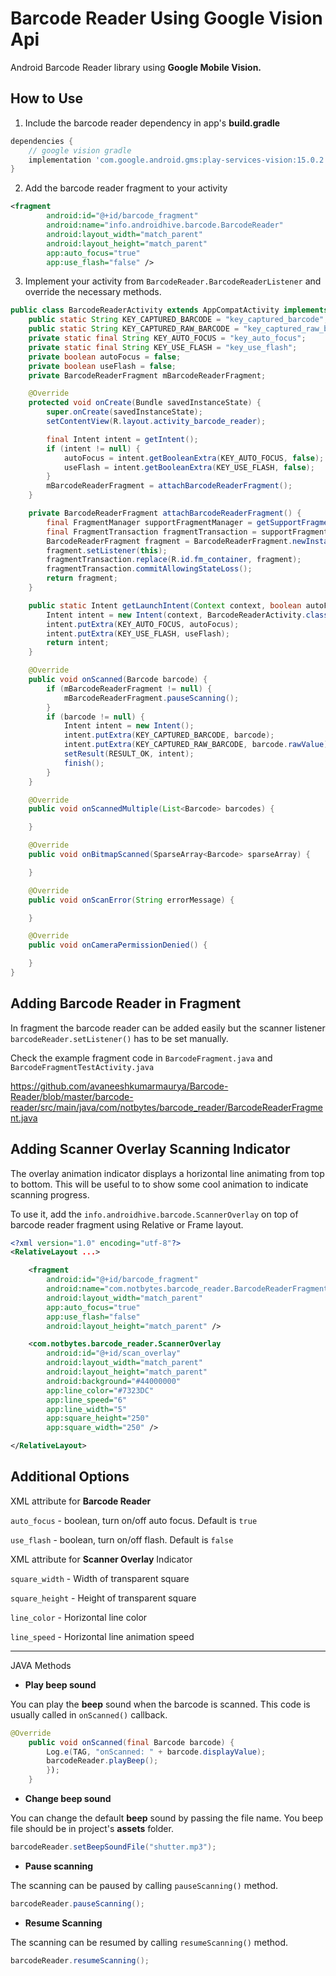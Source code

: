 Barcode Reader Using Google Vision Api
===================
Android Barcode Reader library using **Google Mobile Vision.**

How to Use
-------------
1. Include the barcode reader dependency in app's **build.gradle**
```gradle
dependencies {
    // google vision gradle
    implementation 'com.google.android.gms:play-services-vision:15.0.2'
}
```

2. Add the barcode reader fragment to your activity
```xml
<fragment
        android:id="@+id/barcode_fragment"
        android:name="info.androidhive.barcode.BarcodeReader"
        android:layout_width="match_parent"
        android:layout_height="match_parent"
        app:auto_focus="true"
        app:use_flash="false" />
```

3. Implement your activity from <code>BarcodeReader.BarcodeReaderListener</code> and override the necessary methods.
```java
public class BarcodeReaderActivity extends AppCompatActivity implements BarcodeReaderFragment.BarcodeReaderListener {
    public static String KEY_CAPTURED_BARCODE = "key_captured_barcode";
    public static String KEY_CAPTURED_RAW_BARCODE = "key_captured_raw_barcode";
    private static final String KEY_AUTO_FOCUS = "key_auto_focus";
    private static final String KEY_USE_FLASH = "key_use_flash";
    private boolean autoFocus = false;
    private boolean useFlash = false;
    private BarcodeReaderFragment mBarcodeReaderFragment;

    @Override
    protected void onCreate(Bundle savedInstanceState) {
        super.onCreate(savedInstanceState);
        setContentView(R.layout.activity_barcode_reader);

        final Intent intent = getIntent();
        if (intent != null) {
            autoFocus = intent.getBooleanExtra(KEY_AUTO_FOCUS, false);
            useFlash = intent.getBooleanExtra(KEY_USE_FLASH, false);
        }
        mBarcodeReaderFragment = attachBarcodeReaderFragment();
    }

    private BarcodeReaderFragment attachBarcodeReaderFragment() {
        final FragmentManager supportFragmentManager = getSupportFragmentManager();
        final FragmentTransaction fragmentTransaction = supportFragmentManager.beginTransaction();
        BarcodeReaderFragment fragment = BarcodeReaderFragment.newInstance(autoFocus, useFlash);
        fragment.setListener(this);
        fragmentTransaction.replace(R.id.fm_container, fragment);
        fragmentTransaction.commitAllowingStateLoss();
        return fragment;
    }

    public static Intent getLaunchIntent(Context context, boolean autoFocus, boolean useFlash) {
        Intent intent = new Intent(context, BarcodeReaderActivity.class);
        intent.putExtra(KEY_AUTO_FOCUS, autoFocus);
        intent.putExtra(KEY_USE_FLASH, useFlash);
        return intent;
    }

    @Override
    public void onScanned(Barcode barcode) {
        if (mBarcodeReaderFragment != null) {
            mBarcodeReaderFragment.pauseScanning();
        }
        if (barcode != null) {
            Intent intent = new Intent();
            intent.putExtra(KEY_CAPTURED_BARCODE, barcode);
            intent.putExtra(KEY_CAPTURED_RAW_BARCODE, barcode.rawValue);
            setResult(RESULT_OK, intent);
            finish();
        }
    }

    @Override
    public void onScannedMultiple(List<Barcode> barcodes) {

    }

    @Override
    public void onBitmapScanned(SparseArray<Barcode> sparseArray) {

    }

    @Override
    public void onScanError(String errorMessage) {

    }

    @Override
    public void onCameraPermissionDenied() {

    }
}

```

Adding Barcode Reader in Fragment
----
In fragment the barcode reader can be added easily but the scanner listener <code>barcodeReader.setListener()</code> has to 
be set manually.

Check the example fragment code in <code>BarcodeFragment.java</code> and <code>BarcodeFragmentTestActivity.java</code>

https://github.com/avaneeshkumarmaurya/Barcode-Reader/blob/master/barcode-reader/src/main/java/com/notbytes/barcode_reader/BarcodeReaderFragment.java

Adding Scanner Overlay Scanning Indicator
----
The overlay animation indicator displays a horizontal line animating from top to bottom. This will be useful to  to show some cool animation to indicate scanning progress.

To use it, add the <code>info.androidhive.barcode.ScannerOverlay</code> on top of barcode reader fragment using Relative or Frame layout.
```xml
<?xml version="1.0" encoding="utf-8"?>
<RelativeLayout ...>

    <fragment
        android:id="@+id/barcode_fragment"
        android:name="com.notbytes.barcode_reader.BarcodeReaderFragment"
        android:layout_width="match_parent"
        app:auto_focus="true"
        app:use_flash="false"
        android:layout_height="match_parent" />

    <com.notbytes.barcode_reader.ScannerOverlay
        android:id="@+id/scan_overlay"
        android:layout_width="match_parent"
        android:layout_height="match_parent"
        android:background="#44000000"
        app:line_color="#7323DC"
        app:line_speed="6"
        app:line_width="5"
        app:square_height="250"
        app:square_width="250" />

</RelativeLayout>

```


Additional Options
-------------
XML attribute for **Barcode Reader**

<code>auto_focus</code> - boolean, turn on/off auto focus. Default is <code>true</code>

<code>use_flash</code> - boolean, turn on/off flash. Default is <code>false</code>


XML attribute for **Scanner Overlay** Indicator

<code>square_width</code> - Width of transparent square

<code>square_height</code> - Height of transparent square

<code>line_color</code> - Horizontal line color

<code>line_speed</code> - Horizontal line animation speed

----

JAVA Methods

- **Play beep sound**

You can play the **beep** sound when the barcode is scanned. This code is usually called in <code>onScanned()</code> callback.
```java
@Override
    public void onScanned(final Barcode barcode) {
        Log.e(TAG, "onScanned: " + barcode.displayValue);
        barcodeReader.playBeep();
        });
    }
```

- **Change beep sound**

You can change the default **beep** sound by passing the file name. You beep file should be in project's **assets** folder.
```java
barcodeReader.setBeepSoundFile("shutter.mp3");
```

- **Pause scanning**

The scanning can be paused by calling <code>pauseScanning()</code> method.
```java
barcodeReader.pauseScanning();
```

- **Resume Scanning**

The scanning can be resumed by calling <code>resumeScanning()</code> method.
```java
barcodeReader.resumeScanning();
```
